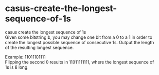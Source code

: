 # casus-create-the-longest-sequence-of-1s
casus create the longest sequence of 1s  
Given some bitstring b, you may change one bit from a 0 to a 1 in order to create the longest possible sequence of consecutive 1s. Output the length of the resulting longest sequence.  
  
Example: 11011101111  
Flipping the second 0 results in 11011111111, where the longest sequence of 1s is 8 long.

